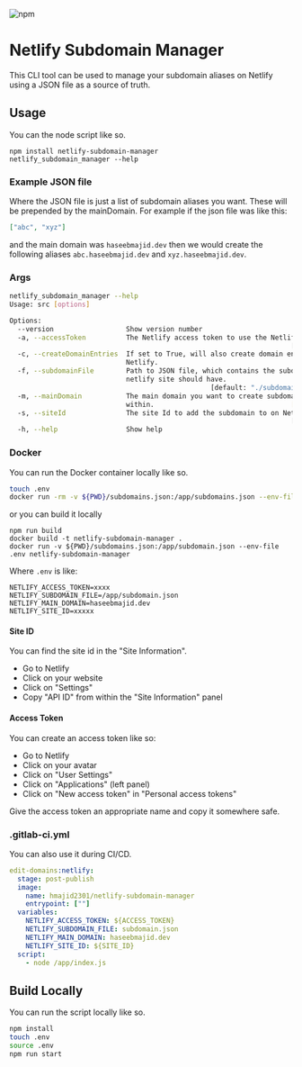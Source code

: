 ![npm](https://img.shields.io/npm/v/netlify-subdomain-manager)

# Netlify Subdomain Manager

This CLI tool can be used to manage your subdomain aliases on Netlify using a JSON file as a
source of truth.

## Usage

You can the node script like so.

```
npm install netlify-subdomain-manager
netlify_subdomain_manager --help
```

### Example JSON file

Where the JSON file is just a list of subdomain aliases you want. These will be prepended
by the mainDomain. For example if the json file was like this:

```json
["abc", "xyz"]
```

and the main domain was `haseebmajid.dev` then we would create the following aliases
`abc.haseebmajid.dev` and `xyz.haseebmajid.dev`.


### Args

```bash
netlify_subdomain_manager --help
Usage: src [options]

Options:
  --version                  Show version number                       [boolean]
  -a, --accessToken          The Netlify access token to use the Netlify API.
                                                                      [required]
  -c, --createDomainEntries  If set to True, will also create domain entries in
                             Netlify.                                  [boolean]
  -f, --subdomainFile        Path to JSON file, which contains the subdomain the
                             netlify site should have.
                                                  [default: "./subdomains.json"]
  -m, --mainDomain           The main domain you want to create subdomain
                             within.                                  [required]
  -s, --siteId               The site Id to add the subdomain to on Netlify.
                                                                      [required]
  -h, --help                 Show help                                 [boolean]
```

### Docker

You can run the Docker container locally like so.

```bash
touch .env
docker run -rm -v ${PWD}/subdomains.json:/app/subdomains.json --env-file .env hmajid2301/netlify-subdomain-manager
```

or you can build it locally

```
npm run build
docker build -t netlify-subdomain-manager .
docker run -v ${PWD}/subdomains.json:/app/subdomain.json --env-file .env netlify-subdomain-manager
```

Where `.env` is like:

```.env
NETLIFY_ACCESS_TOKEN=xxxx
NETLIFY_SUBDOMAIN_FILE=/app/subdomain.json
NETLIFY_MAIN_DOMAIN=haseebmajid.dev
NETLIFY_SITE_ID=xxxxx
```

#### Site ID

You can find the site id in the "Site Information".

* Go to Netlify
* Click on your website
* Click on "Settings" 
* Copy "API ID" from within the "Site Information" panel

#### Access Token

You can create an access token like so:

* Go to Netlify
* Click on your avatar
* Click on "User Settings"
* Click on "Applications" (left panel)
* Click on "New access token" in "Personal access tokens"

Give the access token an appropriate name and copy it somewhere safe.

### .gitlab-ci.yml

You can also use it during CI/CD.

```yaml
edit-domains:netlify:
  stage: post-publish
  image:
    name: hmajid2301/netlify-subdomain-manager
    entrypoint: [""]
  variables:
    NETLIFY_ACCESS_TOKEN: ${ACCESS_TOKEN}
    NETLIFY_SUBDOMAIN_FILE: subdomain.json
    NETLIFY_MAIN_DOMAIN: haseebmajid.dev
    NETLIFY_SITE_ID: ${SITE_ID}
  script:
    - node /app/index.js
```

## Build Locally

You can run the script locally like so.

```bash
npm install
touch .env
source .env
npm run start
```